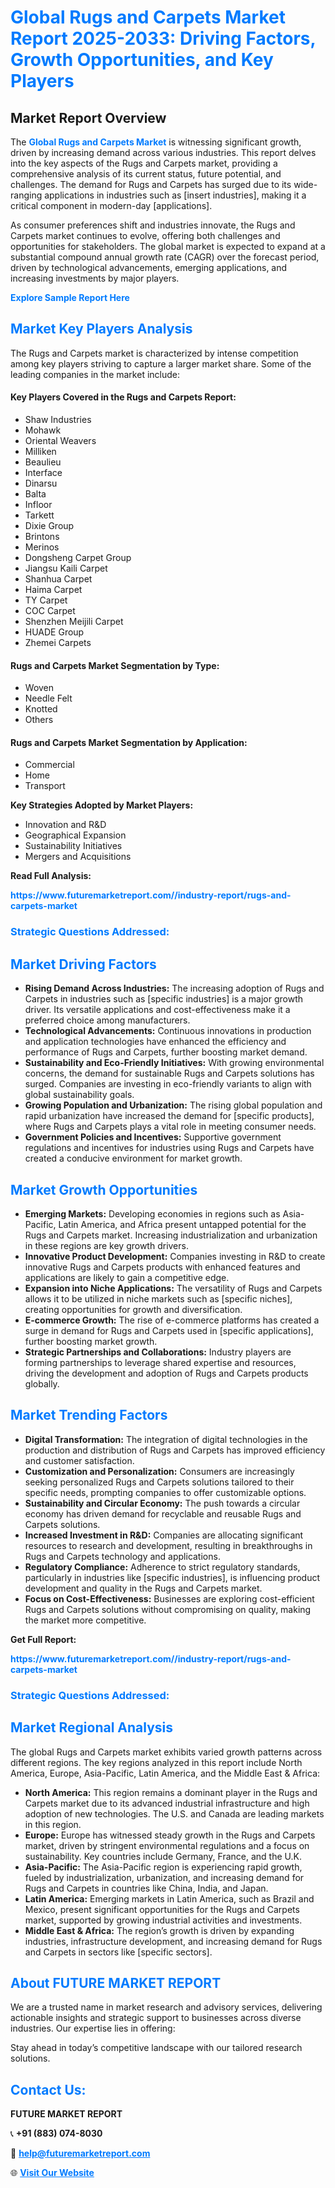 <h1 style="color: #007BFF;">Global Rugs and Carpets Market Report 2025-2033: Driving Factors, Growth Opportunities, and Key Players</h1>

<section id="overview">
<h2>Market Report Overview</h2>
<p>The <a href="https://www.futuremarketreport.com//industry-report/rugs-and-carpets-market" style="color: #007BFF; text-decoration: none;"><strong>Global Rugs and Carpets Market</strong></a> is witnessing significant growth, driven by increasing demand across various industries. This report delves into the key aspects of the Rugs and Carpets market, providing a comprehensive analysis of its current status, future potential, and challenges. The demand for Rugs and Carpets has surged due to its wide-ranging applications in industries such as [insert industries], making it a critical component in modern-day [applications].</p>
<p>As consumer preferences shift and industries innovate, the Rugs and Carpets market continues to evolve, offering both challenges and opportunities for stakeholders. The global market is expected to expand at a substantial compound annual growth rate (CAGR) over the forecast period, driven by technological advancements, emerging applications, and increasing investments by major players.</p>
</section>

<section id="overview">
<p><a href="https://www.futuremarketreport.com//request-sample/reportId=86687" style="color: #007BFF; text-decoration: none;"><strong>Explore Sample Report Here</strong></a></p>
</section>

<section id="key-players">
<h2 style="color: #007BFF;">Market Key Players Analysis</h2>
<p>The Rugs and Carpets market is characterized by intense competition among key players striving to capture a larger market share. Some of the leading companies in the market include:</p>
<h4>Key Players Covered in the Rugs and Carpets Report:</h4>
<ul><li>Shaw Industries</li><li>Mohawk</li><li>Oriental Weavers</li><li>Milliken</li><li>Beaulieu</li><li>Interface</li><li>Dinarsu</li><li>Balta</li><li>Infloor</li><li>Tarkett</li><li>Dixie Group</li><li>Brintons</li><li>Merinos</li><li>Dongsheng Carpet Group</li><li>Jiangsu Kaili Carpet</li><li>Shanhua Carpet</li><li>Haima Carpet</li><li>TY Carpet</li><li>COC Carpet</li><li>Shenzhen Meijili Carpet</li><li>HUADE Group</li><li>Zhemei Carpets</li></ul>
<h4>Rugs and Carpets Market Segmentation by Type:</h4>
<ul><li>Woven</li><li>Needle Felt</li><li>Knotted</li><li>Others</li></ul>

<h4>Rugs and Carpets Market Segmentation by Application:</h4>
<ul><li>Commercial</li><li>Home</li><li>Transport</li></ul>
<p><strong>Key Strategies Adopted by Market Players:</strong></p>
<ul>
<li>Innovation and R&D</li>
<li>Geographical Expansion</li>
<li>Sustainability Initiatives</li>
<li>Mergers and Acquisitions</li>
</ul>
</section>

<section>
<p><strong>Read Full Analysis: </strong></p><a href="https://www.futuremarketreport.com//industry-report/rugs-and-carpets-market" style="color: #007BFF; text-decoration: none;"><strong>https://www.futuremarketreport.com//industry-report/rugs-and-carpets-market</strong></a>
<h3 style="color: #007BFF;">Strategic Questions Addressed:</h3>
</section>

<section id="driving-factors">
<h2 style="color: #007BFF;">Market Driving Factors</h2>
<ul>
<li><strong>Rising Demand Across Industries:</strong> The increasing adoption of Rugs and Carpets in industries such as [specific industries] is a major growth driver. Its versatile applications and cost-effectiveness make it a preferred choice among manufacturers.</li>
<li><strong>Technological Advancements:</strong> Continuous innovations in production and application technologies have enhanced the efficiency and performance of Rugs and Carpets, further boosting market demand.</li>
<li><strong>Sustainability and Eco-Friendly Initiatives:</strong> With growing environmental concerns, the demand for sustainable Rugs and Carpets solutions has surged. Companies are investing in eco-friendly variants to align with global sustainability goals.</li>
<li><strong>Growing Population and Urbanization:</strong> The rising global population and rapid urbanization have increased the demand for [specific products], where Rugs and Carpets plays a vital role in meeting consumer needs.</li>
<li><strong>Government Policies and Incentives:</strong> Supportive government regulations and incentives for industries using Rugs and Carpets have created a conducive environment for market growth.</li>
</ul>
</section>

<section id="growth-opportunities">
<h2 style="color: #007BFF;">Market Growth Opportunities</h2>
<ul>
<li><strong>Emerging Markets:</strong> Developing economies in regions such as Asia-Pacific, Latin America, and Africa present untapped potential for the Rugs and Carpets market. Increasing industrialization and urbanization in these regions are key growth drivers.</li>
<li><strong>Innovative Product Development:</strong> Companies investing in R&D to create innovative Rugs and Carpets products with enhanced features and applications are likely to gain a competitive edge.</li>
<li><strong>Expansion into Niche Applications:</strong> The versatility of Rugs and Carpets allows it to be utilized in niche markets such as [specific niches], creating opportunities for growth and diversification.</li>
<li><strong>E-commerce Growth:</strong> The rise of e-commerce platforms has created a surge in demand for Rugs and Carpets used in [specific applications], further boosting market growth.</li>
<li><strong>Strategic Partnerships and Collaborations:</strong> Industry players are forming partnerships to leverage shared expertise and resources, driving the development and adoption of Rugs and Carpets products globally.</li>
</ul>
</section>

<section id="trending-factors">
<h2 style="color: #007BFF;">Market Trending Factors</h2>
<ul>
<li><strong>Digital Transformation:</strong> The integration of digital technologies in the production and distribution of Rugs and Carpets has improved efficiency and customer satisfaction.</li>
<li><strong>Customization and Personalization:</strong> Consumers are increasingly seeking personalized Rugs and Carpets solutions tailored to their specific needs, prompting companies to offer customizable options.</li>
<li><strong>Sustainability and Circular Economy:</strong> The push towards a circular economy has driven demand for recyclable and reusable Rugs and Carpets solutions.</li>
<li><strong>Increased Investment in R&D:</strong> Companies are allocating significant resources to research and development, resulting in breakthroughs in Rugs and Carpets technology and applications.</li>
<li><strong>Regulatory Compliance:</strong> Adherence to strict regulatory standards, particularly in industries like [specific industries], is influencing product development and quality in the Rugs and Carpets market.</li>
<li><strong>Focus on Cost-Effectiveness:</strong> Businesses are exploring cost-efficient Rugs and Carpets solutions without compromising on quality, making the market more competitive.</li>
</ul>
</section>

<section>
<p><strong>Get Full Report: </strong></p><a href="https://www.futuremarketreport.com//industry-report/rugs-and-carpets-market" style="color: #007BFF; text-decoration: none;"><strong>https://www.futuremarketreport.com//industry-report/rugs-and-carpets-market</strong></a>
<h3 style="color: #007BFF;">Strategic Questions Addressed:</h3>
</section>


<section id="regional-analysis">
<h2 style="color: #007BFF;">Market Regional Analysis</h2>
<p>The global Rugs and Carpets market exhibits varied growth patterns across different regions. The key regions analyzed in this report include North America, Europe, Asia-Pacific, Latin America, and the Middle East & Africa:</p>
<ul>
<li><strong>North America:</strong> This region remains a dominant player in the Rugs and Carpets market due to its advanced industrial infrastructure and high adoption of new technologies. The U.S. and Canada are leading markets in this region.</li>
<li><strong>Europe:</strong> Europe has witnessed steady growth in the Rugs and Carpets market, driven by stringent environmental regulations and a focus on sustainability. Key countries include Germany, France, and the U.K.</li>
<li><strong>Asia-Pacific:</strong> The Asia-Pacific region is experiencing rapid growth, fueled by industrialization, urbanization, and increasing demand for Rugs and Carpets in countries like China, India, and Japan.</li>
<li><strong>Latin America:</strong> Emerging markets in Latin America, such as Brazil and Mexico, present significant opportunities for the Rugs and Carpets market, supported by growing industrial activities and investments.</li>
<li><strong>Middle East & Africa:</strong> The region’s growth is driven by expanding industries, infrastructure development, and increasing demand for Rugs and Carpets in sectors like [specific sectors].</li>
</ul>
</section>

<footer>
<h2 style="color: #007BFF;">About FUTURE MARKET REPORT</h2>
<p>We are a trusted name in market research and advisory services, delivering actionable insights and strategic support to businesses across diverse industries. Our expertise lies in offering:</p>

<p>Stay ahead in today’s competitive landscape with our tailored research solutions.</p>

<h2 style="color: #007BFF;">Contact Us:</h2>
<p><strong>FUTURE MARKET REPORT</strong></p>
<p>📞 <strong>+91 (883) 074-8030</strong></p>
<p>📧 <strong><a href="mailto:help@futuremarketreport.com" style="color: #007BFF;">help@futuremarketreport.com</a></strong></p>
<p>🌐 <strong><a href="https://www.futuremarketreport.com/" style="color: #007BFF;">Visit Our Website</a></strong></p>
</footer>